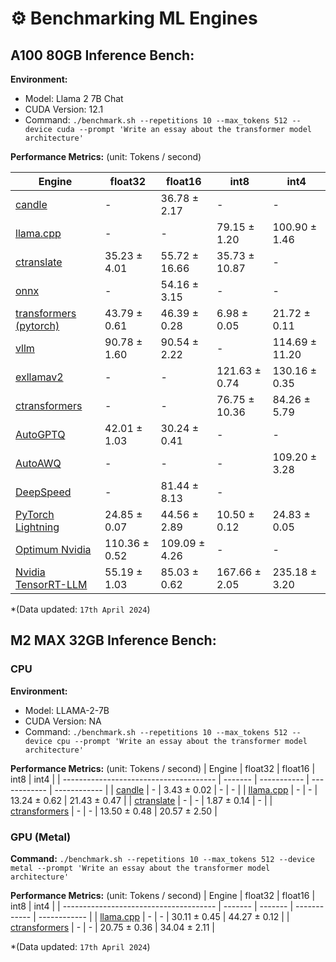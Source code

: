 # ⚙️ Benchmarking ML Engines

## A100 80GB Inference Bench:

**Environment:**
- Model: Llama 2 7B Chat
- CUDA Version: 12.1
- Command: `./benchmark.sh --repetitions 10 --max_tokens 512 --device cuda --prompt 'Write an essay about the transformer model architecture'`

**Performance Metrics:** (unit: Tokens / second)

| Engine                                     | float32       | float16       | int8          | int4           |
| ------------------------------------------ | ------------- | ------------- | ------------- | -------------- |
| [candle](/bench_candle/)                   | -             | 36.78 ± 2.17  | -             | -              |
| [llama.cpp](/bench_llamacpp/)              | -             | -             | 79.15 ± 1.20  | 100.90 ± 1.46  |
| [ctranslate](/bench_ctranslate/)           | 35.23 ± 4.01  | 55.72 ± 16.66 | 35.73 ± 10.87 | -              |
| [onnx](/bench_onnxruntime/)                | -             | 54.16 ± 3.15  | -             | -              |
| [transformers (pytorch)](/bench_pytorch/)  | 43.79 ± 0.61  | 46.39 ± 0.28  | 6.98 ± 0.05   | 21.72 ± 0.11   |
| [vllm](/bench_vllm/)                       | 90.78 ± 1.60  | 90.54 ± 2.22  | -             | 114.69 ± 11.20 |
| [exllamav2](/bench_exllamav2/)             | -             | -             | 121.63 ± 0.74 | 130.16 ± 0.35  |
| [ctransformers](/bench_ctransformers/)     | -             | -             | 76.75 ± 10.36 | 84.26 ± 5.79   |
| [AutoGPTQ](/bench_autogptq/)               | 42.01 ± 1.03  | 30.24 ± 0.41  | -             | -              |
| [AutoAWQ](/bench_autoawq/)                 | -             | -             | -             | 109.20 ± 3.28  |
| [DeepSpeed](/bench_deepspeed/)             | -             | 81.44 ± 8.13  | -             |                |
| [PyTorch Lightning](/bench_lightning/)     | 24.85 ± 0.07  | 44.56 ± 2.89  | 10.50 ± 0.12  | 24.83 ± 0.05   |
| [Optimum Nvidia](/bench_optimum_nvidia/)   | 110.36 ± 0.52 | 109.09 ± 4.26 | -             | -              |
| [Nvidia TensorRT-LLM](/bench_tensorrtllm/) | 55.19 ± 1.03  | 85.03 ± 0.62  | 167.66 ± 2.05 | 235.18 ± 3.20  |


*(Data updated: `17th April 2024`)


## M2 MAX 32GB Inference Bench:

### CPU

**Environment:**
- Model: LLAMA-2-7B
- CUDA Version: NA
- Command: `./benchmark.sh --repetitions 10 --max_tokens 512 --device cpu --prompt 'Write an essay about the transformer model architecture'`

**Performance Metrics:** (unit: Tokens / second)
| Engine                                 | float32 | float16     | int8         | int4         |
| -------------------------------------- | ------- | ----------- | ------------ | ------------ |
| [candle](/bench_candle/)               | -       | 3.43 ± 0.02 | -            | -            |
| [llama.cpp](/bench_llamacpp/)          | -       | -           | 13.24 ± 0.62 | 21.43 ± 0.47 |
| [ctranslate](/bench_ctranslate/)       | -       | -           | 1.87 ± 0.14  | -            |
| [ctransformers](/bench_ctransformers/) | -       | -           | 13.50 ± 0.48 | 20.57 ± 2.50 |


### GPU (Metal)

**Command:** `./benchmark.sh --repetitions 10 --max_tokens 512 --device metal --prompt 'Write an essay about the transformer model architecture'`

**Performance Metrics:** (unit: Tokens / second)
| Engine                                 | float32 | float16 | int8         | int4         |
| -------------------------------------- | ------- | ------- | ------------ | ------------ |
| [llama.cpp](/bench_llamacpp/)          | -       | -       | 30.11 ± 0.45 | 44.27 ± 0.12 |
| [ctransformers](/bench_ctransformers/) | -       | -       | 20.75 ± 0.36 | 34.04 ± 2.11 |

*(Data updated: `17th April 2024`)
